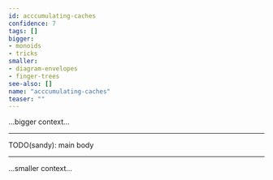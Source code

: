 ```yaml
---
id: acccumulating-caches
confidence: 7
tags: []
bigger:
- monoids
- tricks
smaller:
- diagram-envelopes
- finger-trees
see-also: []
name: "acccumulating-caches"
teaser: ""
---
```



...bigger context...

---

TODO(sandy): main body

---

...smaller context...
